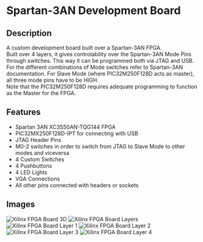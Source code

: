 # Spartan-3AN Development Board

## Description

A custom development board built over a Spartan-3AN FPGA. <br>
Built over 4 layers, it gives controlability over the Spartan-3AN Mode Pins through switches. This way it can be programmed both via JTAG and USB.
For the different combinations of Mode switches refer to Spartan-3AN documentation. For Slave Mode (where PIC32M250F128D acts as master), all three mode pins have to be HIGH.<br>
Note that the PIC32M250F128D requires adequate programming to function as the Master for the FPGA. 

## Features
* Spartan 3AN XC3S50AN-TQG144 FPGA
* PIC32MX250F128D-IPT for connecting with USB
* JTAG Header Pins
* M0-2 switches in order to switch from JTAG to Slave Mode to other modes and viceversa
* 4 Custom Switches
* 4 Pushbuttons
* 4 LED Lights
* VGA Connections
* All other pins connected with headers or sockets

## Images
![Xilinx FPGA Board 3D](https://github.com/oriod-malo/Spartan3ANDevelopmentBoard/assets/123891760/178b9be3-841d-404c-bffe-68f615273363)
![Xilinx FPGA Board Layers](https://github.com/oriod-malo/Spartan3ANDevelopmentBoard/assets/123891760/158e7197-0f1f-4a05-829b-cde3727b1826)
![Xilinx FPGA Board Layer 1](https://github.com/oriod-malo/Spartan3ANDevelopmentBoard/assets/123891760/6d229f95-805d-49ae-95a6-f16913d517ce)
![Xilinx FPGA Board Layer 2](https://github.com/oriod-malo/Spartan3ANDevelopmentBoard/assets/123891760/88bccd16-53e1-4860-a91e-acb4308a7bc2)
![Xilinx FPGA Board Layer 3](https://github.com/oriod-malo/Spartan3ANDevelopmentBoard/assets/123891760/d6ce42ff-256c-4638-8acf-daff1bac83ad)
![Xilinx FPGA Board Layer 4](https://github.com/oriod-malo/Spartan3ANDevelopmentBoard/assets/123891760/f93f7406-fe6f-4f55-9dd8-39da144dade6)

